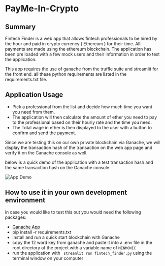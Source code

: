 # PayMe-In-Crypto

## Summary 

Fintech Finder is a web app that allows fintech professionals to be hired by the hour and paid in crypto currency ( Ethereum ) for their time. All payments are made using the ethereum blockchain. The application has been pre loaded with a few mock users and their information in order to test the application.

This app requires the use of ganache from the truffle suite and streamlit for the front end. all these python requirements are listed in the requirements.txt file.

## Application Usage

- Pick a professional from the list and decide how much time you want you need from them.
- The application will then calculate the amount of ether you need to pay to the professional based on their hourly rate and the time you need.
- The Total wage in ether is then displayed to the user with a button to confirm and send the payment.

Since we are testing this on our own private blockchain via Ganache, we will display the transaction hash of the transaction on the web app page and verify it on the Ganache console as well.

below is a quick demo of the application with a test transaction hash and the same transaction hash on the Ganache console.

![App Demo](imgs/app_demo.gif)

## How to use it in your own development environment

in case you would like to test this out you would need the following packages:

- [Ganache App](https://trufflesuite.com/ganache/)
- pip install -r requirements.txt
- install and run a quick start blockchain with Ganache
- copy the 12 word key from ganache and paste it into a .env file in the root directory of the project with a variable name of `MENMONIC`
- run the application with ` streamlit run fintech_finder.py` using the terminal window on your computer
